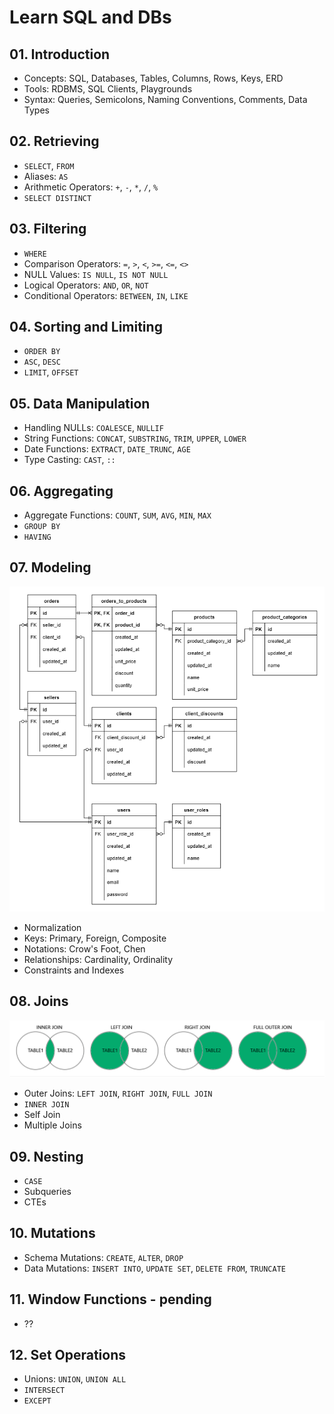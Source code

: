 # Learn SQL and DBs

## 01. Introduction

- Concepts: SQL, Databases, Tables, Columns, Rows, Keys, ERD
- Tools: RDBMS, SQL Clients, Playgrounds
- Syntax: Queries, Semicolons, Naming Conventions, Comments, Data Types

## 02. Retrieving

- `SELECT`, `FROM`
- Aliases: `AS`
- Arithmetic Operators: `+`, `-`, `*`, `/`, `%`
- `SELECT DISTINCT`

## 03. Filtering

- `WHERE`
- Comparison Operators: `=`, `>`, `<`, `>=`, `<=`, `<>`
- NULL Values: `IS NULL`, `IS NOT NULL`
- Logical Operators: `AND`, `OR`, `NOT`
- Conditional Operators: `BETWEEN`, `IN`, `LIKE`

## 04. Sorting and Limiting

- `ORDER BY`
- `ASC`, `DESC`
- `LIMIT`, `OFFSET`

## 05. Data Manipulation

- Handling NULLs: `COALESCE`, `NULLIF`
- String Functions: `CONCAT`, `SUBSTRING`, `TRIM`, `UPPER`, `LOWER`
- Date Functions: `EXTRACT`, `DATE_TRUNC`, `AGE`
- Type Casting: `CAST`, `::`

## 06. Aggregating

- Aggregate Functions: `COUNT`, `SUM`, `AVG`, `MIN`, `MAX`
- `GROUP BY`
- `HAVING`

## 07. Modeling

![img-data-modeling](/lessons/sql/resources/modeling.png)

- Normalization
- Keys: Primary, Foreign, Composite
- Notations: Crow's Foot, Chen
- Relationships: Cardinality, Ordinality
- Constraints and Indexes

## 08. Joins

![img-joins](/lessons/sql/resources/joins.png)

- Outer Joins: `LEFT JOIN`, `RIGHT JOIN`, `FULL JOIN`
- `INNER JOIN`
- Self Join
- Multiple Joins

## 09. Nesting

- `CASE`
- Subqueries
- CTEs

## 10. Mutations

- Schema Mutations: `CREATE`, `ALTER`, `DROP`
- Data Mutations: `INSERT INTO`, `UPDATE SET`, `DELETE FROM`, `TRUNCATE`

## 11. Window Functions - pending

- ??

## 12. Set Operations

- Unions: `UNION`, `UNION ALL`
- `INTERSECT`
- `EXCEPT`
